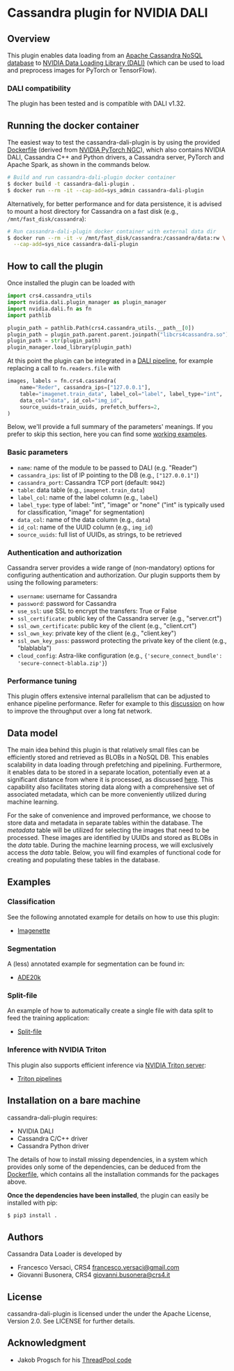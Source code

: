 # Cassandra plugin for NVIDIA DALI

## Overview

This plugin enables data loading from an [Apache Cassandra NoSQL
database](https://cassandra.apache.org) to [NVIDIA Data Loading
Library (DALI)](https://github.com/NVIDIA/DALI) (which can be used to
load and preprocess images for PyTorch or TensorFlow).

### DALI compatibility
The plugin has been tested and is compatible with DALI v1.32.

## Running the docker container

The easiest way to test the cassandra-dali-plugin is by using the
provided [Dockerfile](Dockerfile) (derived from [NVIDIA PyTorch
NGC](https://catalog.ngc.nvidia.com/orgs/nvidia/containers/pytorch)),
which also contains NVIDIA DALI, Cassandra C++ and Python drivers,
a Cassandra server, PyTorch and Apache Spark, as shown in the commands below.

```bash
# Build and run cassandra-dali-plugin docker container
$ docker build -t cassandra-dali-plugin .
$ docker run --rm -it --cap-add=sys_admin cassandra-dali-plugin
```

Alternatively, for better performance and for data persistence, it is
advised to mount a host directory for Cassandra on a fast disk (e.g.,
`/mnt/fast_disk/cassandra`):

```bash
# Run cassandra-dali-plugin docker container with external data dir
$ docker run --rm -it -v /mnt/fast_disk/cassandra:/cassandra/data:rw \
  --cap-add=sys_nice cassandra-dali-plugin
```

## How to call the plugin

Once installed the plugin can be loaded with

```python
import crs4.cassandra_utils
import nvidia.dali.plugin_manager as plugin_manager
import nvidia.dali.fn as fn
import pathlib

plugin_path = pathlib.Path(crs4.cassandra_utils.__path__[0])
plugin_path = plugin_path.parent.parent.joinpath("libcrs4cassandra.so")
plugin_path = str(plugin_path)
plugin_manager.load_library(plugin_path)
```

At this point the plugin can be integrated in a [DALI
pipeline](https://docs.nvidia.com/deeplearning/dali/user-guide/docs/pipeline.html),
for example replacing a call to `fn.readers.file` with
```python
images, labels = fn.crs4.cassandra(
    name="Reder", cassandra_ips=["127.0.0.1"],
    table="imagenet.train_data", label_col="label", label_type="int",
    data_col="data", id_col="img_id",
    source_uuids=train_uuids, prefetch_buffers=2,
)
```

Below, we'll provide a full summary of the parameters' meanings. If
you prefer to skip this section, here you can find some [working
examples](README.md#examples).

### Basic parameters

- `name`: name of the module to be passed to DALI (e.g. "Reader")
- `cassandra_ips`: list of IP pointing to the DB (e.g., `["127.0.0.1"]`)
- `cassandra_port`: Cassandra TCP port (default: `9042`)
- `table`: data table (e.g., `imagenet.train_data`)
- `label_col`: name of the label column (e.g., `label`)
- `label_type`: type of label: "int", "image" or "none" ("int" is
  typically used for classification, "image" for segmentation)
- `data_col`: name of the data column (e.g., `data`)
- `id_col`: name of the UUID column (e.g., `img_id`)
- `source_uuids`: full list of UUIDs, as strings, to be retrieved

### Authentication and authorization

Cassandra server provides a wide range of (non-mandatory) options for
configuring authentication and authorization. Our plugin supports
them by using the following parameters:

- `username`: username for Cassandra
- `password`: password for Cassandra
- `use_ssl`: use SSL to encrypt the transfers: True or False
- `ssl_certificate`: public key of the Cassandra server (e.g., "server.crt")
- `ssl_own_certificate`: public key of the client (e.g., "client.crt")
- `ssl_own_key`: private key of the client (e.g., "client.key")
- `ssl_own_key_pass`: password protecting the private key of the client (e.g., "blablabla")
- `cloud_config`: Astra-like configuration (e.g., `{'secure_connect_bundle': 'secure-connect-blabla.zip'}`)

### Performance tuning

This plugin offers extensive internal parallelism that can be adjusted
to enhance pipeline performance. Refer for example to this
[discussion](docs/LFN.md) on how to improve the throughput over a
long fat network.

## Data model

The main idea behind this plugin is that relatively small files can be
efficiently stored and retrieved as BLOBs in a NoSQL DB. This enables
scalability in data loading through prefetching and
pipelining. Furthermore, it enables data to be stored in a separate
location, potentially even at a significant distance from where it is
processed, as discussed [here](docs/LFN.md). This capability also
facilitates storing data along with a comprehensive set of associated
metadata, which can be more conveniently utilized during machine
learning.

For the sake of convenience and improved performance, we choose to
store data and metadata in separate tables within the database. The
*metadata* table will be utilized for selecting the images that need
to be processed. These images are identified by UUIDs and stored as
BLOBs in the *data* table. During the machine learning process, we
will exclusively access the *data* table. Below, you will find
examples of functional code for creating and populating these tables
in the database.

## Examples

### Classification

See the following annotated example for details on how to use this plugin:
- [Imagenette](examples/imagenette/)

### Segmentation

A (less) annotated example for segmentation can be found in:
- [ADE20k](examples/ade20k/)

### Split-file

An example of how to automatically create a single file with data
split to feed the training application:
- [Split-file](examples/splitfile)

### Inference with NVIDIA Triton

This plugin also supports efficient inference via [NVIDIA Triton
server](https://github.com/triton-inference-server/server):
- [Triton pipelines](examples/triton)

## Installation on a bare machine

cassandra-dali-plugin requires:
- NVIDIA DALI
- Cassandra C/C++ driver
- Cassandra Python driver

The details of how to install missing dependencies, in a system which
provides only some of the dependencies, can be deduced from the
[Dockerfile](Dockerfile), which contains all the installation
commands for the packages above.

**Once the dependencies have been installed**, the plugin
can easily be installed with pip:
```bash
$ pip3 install .
```

## Authors

Cassandra Data Loader is developed by
  * Francesco Versaci, CRS4 <francesco.versaci@gmail.com>
  * Giovanni Busonera, CRS4 <giovanni.busonera@crs4.it>

## License

cassandra-dali-plugin is licensed under the under the Apache License,
Version 2.0. See LICENSE for further details.

## Acknowledgment

- Jakob Progsch for his [ThreadPool code](https://github.com/progschj/ThreadPool)
